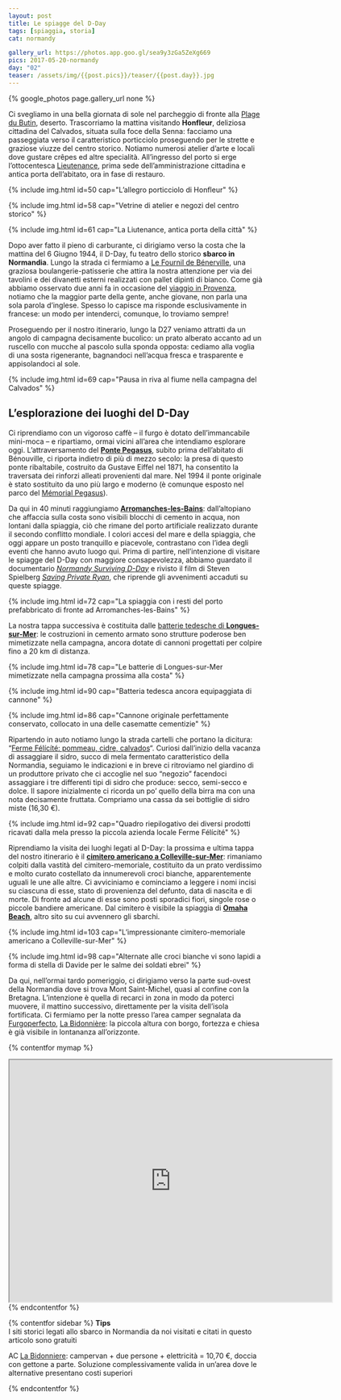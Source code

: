 ```yaml
---
layout: post
title: Le spiagge del D-Day
tags: [spiaggia, storia]
cat: normandy

gallery_url: https://photos.app.goo.gl/sea9y3zGa5ZeXg669
pics: 2017-05-20-normandy
day: "02"
teaser: /assets/img/{{post.pics}}/teaser/{{post.day}}.jpg
---
```


{% google_photos page.gallery_url none %}

Ci svegliamo in una bella giornata di sole nel parcheggio di fronte alla [Plage du Butin](https://www.google.it/maps/place/Plage+du+Butin/@49.4266669,0.2200179,15z/data=!4m2!3m1!1s0x0:0x7a6a21118e9ec7c2?sa=X&ved=0ahUKEwifh8m24o3WAhWXHsAKHQ-sBykQ_BIIiwEwDg), deserto. Trascorriamo la mattina visitando **Honfleur**, deliziosa cittadina del Calvados, situata sulla foce della Senna: facciamo una passeggiata verso il caratteristico porticciolo proseguendo per le strette e graziose viuzze del centro storico. Notiamo numerosi atelier d’arte e locali dove gustare crêpes ed altre specialità. All’ingresso del porto si erge l’ottocentesca [Lieutenance](https://fr.wikipedia.org/wiki/Lieutenance_d%27Honfleur), prima sede dell’amministrazione cittadina e antica porta dell’abitato, ora in fase di restauro.

{% include img.html id=50 cap="L’allegro porticciolo di Honfleur" %}

{% include img.html id=58 cap="Vetrine di atelier e negozi del centro storico" %}

{% include img.html id=61 cap="La Liutenance, antica porta della città" %}

Dopo aver fatto il pieno di carburante, ci dirigiamo verso la costa che la mattina del 6 Giugno 1944, il D-Day, fu teatro dello storico **sbarco in Normandia**. Lungo la strada ci fermiamo a [Le Fournil de Bénerville](https://www.google.it/maps/place/Le+Fournil+de+B%C3%A9nerville/@49.3487814,0.0503798,18.69z/data=!4m5!3m4!1s0x47e1d4dc42a634d3:0xcb578c5adcf243ce!8m2!3d49.3487803!4d0.0510595), una graziosa boulangerie-patisserie che attira la nostra attenzione per via dei tavolini e dei divanetti esterni realizzati con pallet dipinti di bianco. Come già abbiamo osservato due anni fa in occasione del [viaggio in Provenza](/), notiamo che la maggior parte della gente, anche giovane, non parla una sola parola d’inglese. Spesso lo capisce ma risponde esclusivamente in francese: un modo per intenderci, comunque, lo troviamo sempre!

Proseguendo per il nostro itinerario, lungo la D27 veniamo attratti da un angolo di campagna decisamente bucolico: un prato alberato accanto ad un ruscello con mucche al pascolo sulla sponda opposta: cediamo alla voglia di una sosta rigenerante, bagnandoci nell’acqua fresca e trasparente e appisolandoci al sole.

{% include img.html id=69 cap="Pausa in riva al fiume nella campagna del Calvados" %}

## L’esplorazione dei luoghi del D-Day

Ci riprendiamo con un vigoroso caffè – il furgo è dotato dell’immancabile mini-moca – e ripartiamo, ormai vicini all’area che intendiamo esplorare oggi. L’attraversamento del **[Ponte Pegasus](https://musee.memorial-pegasus.com/en/pegasus-bridge/)**, subito prima dell’abitato di Bénouville, ci riporta indietro di più di mezzo secolo: la presa di questo ponte ribaltabile, costruito da Gustave Eiffel nel 1871, ha consentito la traversata dei rinforzi alleati provenienti dal mare. Nel 1994 il ponte originale è stato sostituito da uno più largo e moderno (è comunque esposto nel parco del [Mémorial Pegasus](https://musee.memorial-pegasus.com/en/)).

Da qui in 40 minuti raggiungiamo [**Arromanches-les-Bains**](http://it.normandie-tourisme.fr/la-normandia-si-presenta/citta-e-villaggi-della-normandia/altri-luoghi-importanti/arromanches-564-6.html): dall’altopiano che affaccia sulla costa sono visibili blocchi di cemento in acqua, non lontani dalla spiaggia, ciò che rimane del porto artificiale realizzato durante il secondo conflitto mondiale. I colori accesi del mare e della spiaggia, che oggi appare un posto tranquillo e piacevole, contrastano con l’idea degli eventi che hanno avuto luogo qui. Prima di partire, nell’intenzione di visitare le spiagge del D-Day con maggiore consapevolezza, abbiamo guardato il documentario *[Normandy Surviving D-Day](https://www.youtube.com/watch?v=VGz9j-HbieU)* e rivisto il film di Steven Spielberg [*Saving Private Ryan*](https://en.wikipedia.org/wiki/Saving_Private_Ryan), che riprende gli avvenimenti accaduti su queste spiagge.

{% include img.html id=72 cap="La spiaggia con i resti del porto prefabbricato di fronte ad Arromanches-les-Bains" %}

La nostra tappa successiva è costituita dalle [batterie tedesche di **Longues-sur-Mer**](https://en.wikipedia.org/wiki/Longues-sur-Mer_battery): le costruzioni in cemento armato sono strutture poderose ben mimetizzate nella campagna, ancora dotate di cannoni progettati per colpire fino a 20 km di distanza.

{% include img.html id=78 cap="Le batterie di Longues-sur-Mer mimetizzate nella campagna prossima alla costa" %}

{% include img.html id=90 cap="Batteria tedesca ancora equipaggiata di cannone" %}

{% include img.html id=86 cap="Cannone originale perfettamente conservato, collocato in una delle casematte cementizie" %}

Ripartendo in auto notiamo lungo la strada cartelli che portano la dicitura: “[Ferme Félícíté: pommeau, cidre, calvados](http://www.ferme-felicite.fr/?lang=en)“. Curiosi dall’inizio della vacanza di assaggiare il sidro, succo di mela fermentato caratteristico della Normandia, seguiamo le indicazioni e in breve ci ritroviamo nel giardino di un produttore privato che ci accoglie nel suo “negozio” facendoci assaggiare i tre differenti tipi di sidro che produce: secco, semi-secco e dolce. Il sapore inizialmente ci ricorda un po’ quello della birra ma con una nota decisamente fruttata. Compriamo una cassa da sei bottiglie di sidro miste (16,30 €).

{% include img.html id=92 cap="Quadro riepilogativo dei diversi prodotti ricavati dalla mela presso la piccola azienda locale Ferme Félícíté" %}

Riprendiamo la visita dei luoghi legati al D-Day: la prossima e ultima tappa del nostro itinerario è il **[cimitero americano a Colleville-sur-Mer](https://www.abmc.gov/cemeteries-memorials/europe/normandy-american-cemetery#.WZQf6VGx270)**: rimaniamo colpiti dalla vastità del cimitero-memoriale, costituito da un prato verdissimo e molto curato costellato da innumerevoli croci bianche, apparentemente uguali le une alle altre. Ci avviciniamo e cominciamo a leggere i nomi incisi su ciascuna di esse, stato di provenienza del defunto, data di nascita e di morte. Di fronte ad alcune di esse sono posti sporadici fiori, singole rose o piccole bandiere americane. Dal cimitero è visibile la spiaggia di [**Omaha Beach**](https://en.wikipedia.org/wiki/Omaha_Beach), altro sito su cui avvennero gli sbarchi.

{% include img.html id=103 cap="L’impressionante cimitero-memoriale americano a Colleville-sur-Mer" %}

{% include img.html id=98 cap="Alternate alle croci bianche vi sono lapidi a forma di stella di Davide per le salme dei soldati ebrei" %}

Da qui, nell’ormai tardo pomeriggio, ci dirigiamo verso la parte sud-ovest della Normandia dove si trova Mont Saint-Michel, quasi al confine con la Bretagna. L’intenzione è quella di recarci in zona in modo da poterci muovere, il mattino successivo, direttamente per la visita dell’isola fortificata. Ci fermiamo per la notte presso l’area camper segnalata da [Furgoperfecto](https://www.furgovw.org/index.php?topic=219643.msg4273838#msg4273838), [La Bidonnière](https://www.labidonniere.fr/): la piccola altura con borgo, fortezza e chiesa è già visibile in lontananza all’orizzonte.

{% contentfor mymap %}
<iframe src="https://www.google.com/maps/d/embed?mid=1BlJ3dC7rhjk5CzPv3MP5MWl_CN8&ehbc=2E312F" width="640" height="480"></iframe>
{% endcontentfor %}

{% contentfor sidebar %}
**Tips**  
I siti storici legati allo sbarco in Normandia da noi visitati e citati in questo articolo sono gratuiti

AC [La Bidonniere](https://www.labidonniere.fr/): campervan + due persone + elettricità = 10,70 €, doccia con gettone a parte. Soluzione complessivamente valida in un’area dove le alternative presentano costi superiori

{% endcontentfor %}